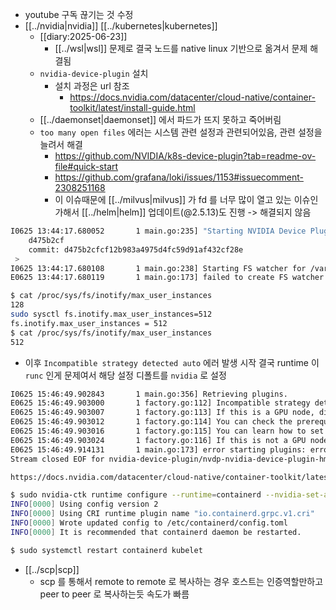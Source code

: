 - youtube 구독 끊기는 것 수정
- [[../nvidia|nvidia]] [[../kubernetes|kubernetes]]
  + [[diary:2025-06-23]]
    - [[../wsl|wsl]] 문제로 결국 노드를 native linux 기반으로 옮겨서 문제 해결됨
  - `nvidia-device-plugin` 설치
    - 설치 과정은 url 참조
      + https://docs.nvidia.com/datacenter/cloud-native/container-toolkit/latest/install-guide.html
  - [[../daemonset|daemonset]] 에서 파드가 뜨지 못하고 죽어버림
  - `too many open files` 에러는 시스템 관련 설정과 관련되어있음, 관련 설정을 늘려서 해결
    + https://github.com/NVIDIA/k8s-device-plugin?tab=readme-ov-file#quick-start
    + https://github.com/grafana/loki/issues/1153#issuecomment-2308251168
    - 이 이슈때문에 [[../milvus|milvus]] 가 fd 를 너무 많이 열고 있는 이슈인가해서 [[../helm|helm]] 업데이트(@2.5.13)도 진행 -> 해결되지 않음
```sh 
I0625 13:44:17.680052       1 main.go:235] "Starting NVIDIA Device Plugin" version=<
    d475b2cf
    commit: d475b2cfcf12b983a4975d4fc59d91af432cf28e
 >
I0625 13:44:17.680108       1 main.go:238] Starting FS watcher for /var/lib/kubelet/device-plugins
E0625 13:44:17.680119       1 main.go:173] failed to create FS watcher for /var/lib/kubelet/device-plugins/: too many open files
```
```sh
$ cat /proc/sys/fs/inotify/max_user_instances
128
sudo sysctl fs.inotify.max_user_instances=512
fs.inotify.max_user_instances = 512
$ cat /proc/sys/fs/inotify/max_user_instances
512
````
  - 이후 `Incompatible strategy detected auto` 에러 발생 시작 결국 runtime 이 `runc` 인게 문제여서 해당 설정 디폴트를 `nvidia` 로 설정
```sh
I0625 15:46:49.902843       1 main.go:356] Retrieving plugins.
E0625 15:46:49.903000       1 factory.go:112] Incompatible strategy detected auto
E0625 15:46:49.903007       1 factory.go:113] If this is a GPU node, did you configure the NVIDIA Container Toolkit?
E0625 15:46:49.903012       1 factory.go:114] You can check the prerequisites at: https://github.com/NVIDIA/k8s-device-plugin#prerequisites
E0625 15:46:49.903016       1 factory.go:115] You can learn how to set the runtime at: https://github.com/NVIDIA/k8s-device-plugin#quick-start
E0625 15:46:49.903024       1 factory.go:116] If this is not a GPU node, you should set up a toleration or nodeSelector to only deploy this plugin on GPU nodes
E0625 15:46:49.914131       1 main.go:173] error starting plugins: error getting plugins: unable to create plugins: failed to construct resource managers: invalid device discovery strategy
Stream closed EOF for nvidia-device-plugin/nvdp-nvidia-device-plugin-hmjds (nvidia-device-plugin-ctr)

https://docs.nvidia.com/datacenter/cloud-native/container-toolkit/latest/install-guide.html
```
```sh
$ sudo nvidia-ctk runtime configure --runtime=containerd --nvidia-set-as-default # nvidia-set-as-default 옵션을 주지 않으면 nvidia-device-plugin daemonset 이 해당 노드에서 뜨지 못함
INFO[0000] Using config version 2
INFO[0000] Using CRI runtime plugin name "io.containerd.grpc.v1.cri"
INFO[0000] Wrote updated config to /etc/containerd/config.toml
INFO[0000] It is recommended that containerd daemon be restarted.

$ sudo systemctl restart containerd kubelet
````
- [[../scp|scp]]
  - scp 를 통해서 remote to remote 로 복사하는 경우 호스트는 인증역할만하고 peer to peer 로 복사하는듯 속도가 빠름
